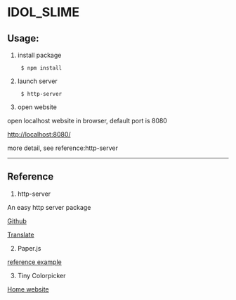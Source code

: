 # IDOL_SLIME

## Usage:

1. install package

        $ npm install

1. launch server

        $ http-server

1. open website

open localhost website in browser, default port is 8080

[http://localhost:8080/](http://localhost:8080/)

more detail, see reference:http-server

----

## Reference

1. http-server

An easy http server package

[Github](https://github.com/indexzero/http-server)

[Translate](https://blog.csdn.net/qq_30100043/article/details/73105362)

2. Paper.js

[reference example](http://paperjs.org/examples/hit-testing/)

3. Tiny Colorpicker

[Home website](http://baijs.com/tinycolorpicker/)
